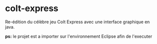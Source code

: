 # colt-express

Re-édition du célèbre jeu Colt Express avec une interface graphique en java. 

**ps:** le projet est a importer sur l'environnement Eclipse afin de l'executer
